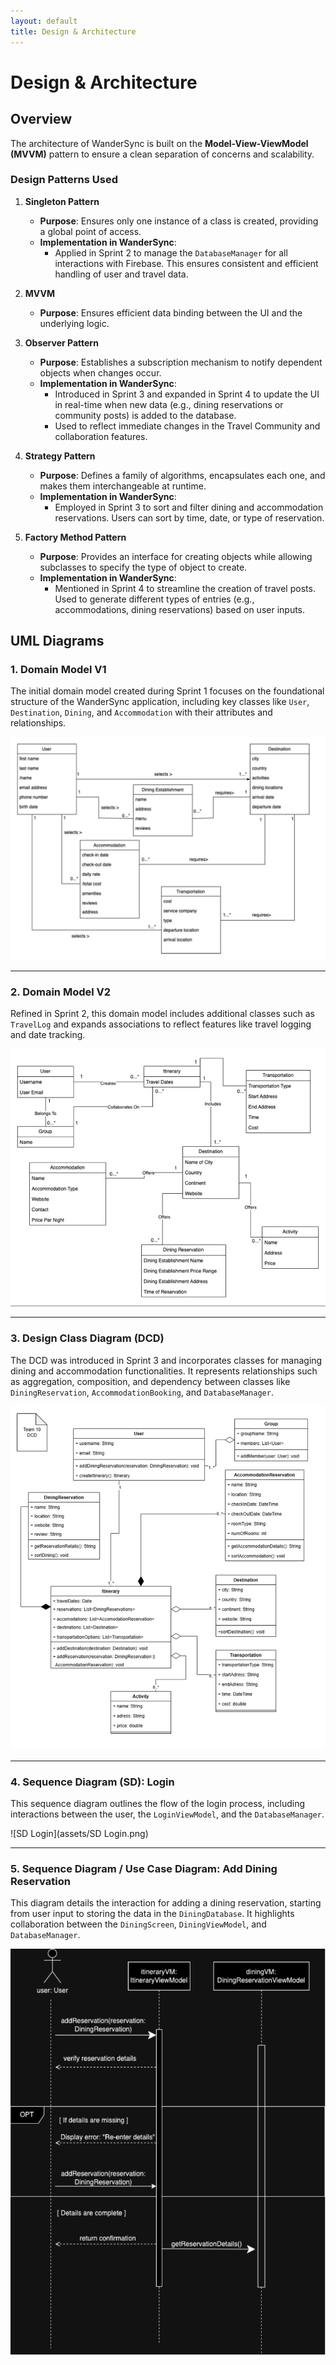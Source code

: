 ```yaml
---
layout: default
title: Design & Architecture
---
```


# Design & Architecture

## Overview
The architecture of WanderSync is built on the **Model-View-ViewModel (MVVM)** pattern to ensure a clean separation of concerns and scalability.

### Design Patterns Used
1. **Singleton Pattern**
   - **Purpose**: Ensures only one instance of a class is created, providing a global point of access.
   - **Implementation in WanderSync**:
     - Applied in Sprint 2 to manage the `DatabaseManager` for all interactions with Firebase. This ensures consistent and efficient handling of user and travel data.

2. **MVVM**
   - **Purpose**: Ensures efficient data binding between the UI and the underlying logic.

3. **Observer Pattern**
   - **Purpose**: Establishes a subscription mechanism to notify dependent objects when changes occur.
   - **Implementation in WanderSync**:
     - Introduced in Sprint 3 and expanded in Sprint 4 to update the UI in real-time when new data (e.g., dining reservations or community posts) is added to the database.
     - Used to reflect immediate changes in the Travel Community and collaboration features.

4. **Strategy Pattern**
   - **Purpose**: Defines a family of algorithms, encapsulates each one, and makes them interchangeable at runtime.
   - **Implementation in WanderSync**:
     - Employed in Sprint 3 to sort and filter dining and accommodation reservations. Users can sort by time, date, or type of reservation.

5. **Factory Method Pattern**
   - **Purpose**: Provides an interface for creating objects while allowing subclasses to specify the type of object to create.
   - **Implementation in WanderSync**:
     - Mentioned in Sprint 4 to streamline the creation of travel posts. Used to generate different types of entries (e.g., accommodations, dining reservations) based on user inputs.

## UML Diagrams

### **1. Domain Model V1**
The initial domain model created during Sprint 1 focuses on the foundational structure of the WanderSync application, including key classes like `User`, `Destination`, `Dining`, and `Accommodation` with their attributes and relationships.

![Domain Model V1](assets/domainmodelv1.png)

---

### **2. Domain Model V2**
Refined in Sprint 2, this domain model includes additional classes such as `TravelLog` and expands associations to reflect features like travel logging and date tracking.

![Domain Model V2](assets/domainmodelv2.png)

---

### **3. Design Class Diagram (DCD)**
The DCD was introduced in Sprint 3 and incorporates classes for managing dining and accommodation functionalities. It represents relationships such as aggregation, composition, and dependency between classes like `DiningReservation`, `AccommodationBooking`, and `DatabaseManager`.

![DCD](assets/DCD.png)

---

### **4. Sequence Diagram (SD): Login**
This sequence diagram outlines the flow of the login process, including interactions between the user, the `LoginViewModel`, and the `DatabaseManager`.

![SD Login](assets/SD Login.png)

---

### **5. Sequence Diagram / Use Case Diagram: Add Dining Reservation**
This diagram details the interaction for adding a dining reservation, starting from user input to storing the data in the `DiningDatabase`. It highlights collaboration between the `DiningScreen`, `DiningViewModel`, and `DatabaseManager`.

![SD Add Dining Reservation](assets/AddDiningRes.png)
